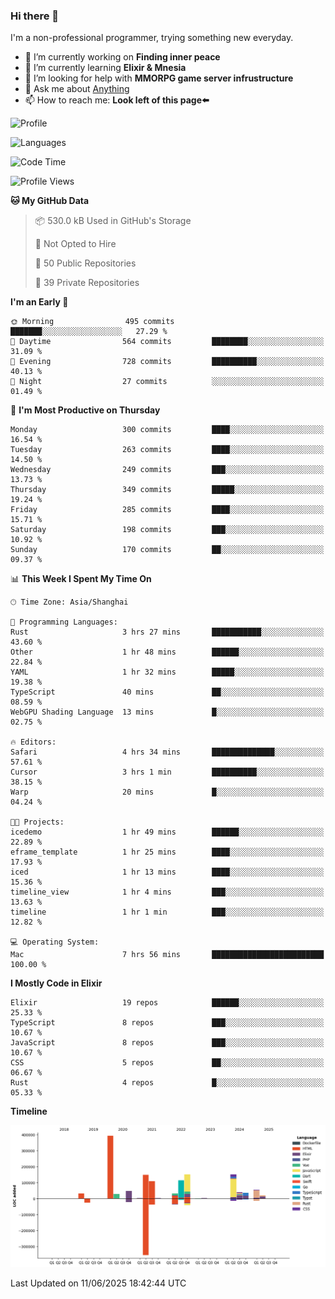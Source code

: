 ### Hi there 👋

I'm a non-professional programmer, trying something new everyday.

<!--
**dyzdyz010/dyzdyz010** is a ✨ _special_ ✨ repository because its `README.md` (this file) appears on your GitHub profile.
-->

- 🔭 I’m currently working on **Finding inner peace**
- 🌱 I’m currently learning **Elixir & Mnesia**
- 🤔 I’m looking for help with **MMORPG game server infrustructure**
- 💬 Ask me about [Anything](https://github.com/dyzdyz010/dyzdyz010/issues)
- 📫 How to reach me: **Look left of this page⬅️**

<!-- - 👯 I’m looking to collaborate on
- 😄 Pronouns: ...
- ⚡ Fun fact: ...
 -->
 
![Profile](https://github-readme-stats.vercel.app/api?username=dyzdyz010&count_private=true&show_icons=true&theme=dracula)

![Languages](https://github-readme-stats.vercel.app/api/top-langs/?username=dyzdyz010&layout=compact&theme=dracula)

<!--START_SECTION:waka-->
![Code Time](http://img.shields.io/badge/Code%20Time-2%2C026%20hrs%2014%20mins-blue)

![Profile Views](http://img.shields.io/badge/Profile%20Views-1-blue)

**🐱 My GitHub Data** 

> 📦 530.0 kB Used in GitHub's Storage 
 > 
> 🚫 Not Opted to Hire
 > 
> 📜 50 Public Repositories 
 > 
> 🔑 39 Private Repositories 
 > 
**I'm an Early 🐤** 

```text
🌞 Morning                495 commits         ███████░░░░░░░░░░░░░░░░░░   27.29 % 
🌆 Daytime                564 commits         ████████░░░░░░░░░░░░░░░░░   31.09 % 
🌃 Evening                728 commits         ██████████░░░░░░░░░░░░░░░   40.13 % 
🌙 Night                  27 commits          ░░░░░░░░░░░░░░░░░░░░░░░░░   01.49 % 
```
📅 **I'm Most Productive on Thursday** 

```text
Monday                   300 commits         ████░░░░░░░░░░░░░░░░░░░░░   16.54 % 
Tuesday                  263 commits         ████░░░░░░░░░░░░░░░░░░░░░   14.50 % 
Wednesday                249 commits         ███░░░░░░░░░░░░░░░░░░░░░░   13.73 % 
Thursday                 349 commits         █████░░░░░░░░░░░░░░░░░░░░   19.24 % 
Friday                   285 commits         ████░░░░░░░░░░░░░░░░░░░░░   15.71 % 
Saturday                 198 commits         ███░░░░░░░░░░░░░░░░░░░░░░   10.92 % 
Sunday                   170 commits         ██░░░░░░░░░░░░░░░░░░░░░░░   09.37 % 
```


📊 **This Week I Spent My Time On** 

```text
🕑︎ Time Zone: Asia/Shanghai

💬 Programming Languages: 
Rust                     3 hrs 27 mins       ███████████░░░░░░░░░░░░░░   43.60 % 
Other                    1 hr 48 mins        ██████░░░░░░░░░░░░░░░░░░░   22.84 % 
YAML                     1 hr 32 mins        █████░░░░░░░░░░░░░░░░░░░░   19.38 % 
TypeScript               40 mins             ██░░░░░░░░░░░░░░░░░░░░░░░   08.59 % 
WebGPU Shading Language  13 mins             █░░░░░░░░░░░░░░░░░░░░░░░░   02.75 % 

🔥 Editors: 
Safari                   4 hrs 34 mins       ██████████████░░░░░░░░░░░   57.61 % 
Cursor                   3 hrs 1 min         ██████████░░░░░░░░░░░░░░░   38.15 % 
Warp                     20 mins             █░░░░░░░░░░░░░░░░░░░░░░░░   04.24 % 

🐱‍💻 Projects: 
icedemo                  1 hr 49 mins        ██████░░░░░░░░░░░░░░░░░░░   22.89 % 
eframe_template          1 hr 25 mins        ████░░░░░░░░░░░░░░░░░░░░░   17.93 % 
iced                     1 hr 13 mins        ████░░░░░░░░░░░░░░░░░░░░░   15.36 % 
timeline_view            1 hr 4 mins         ███░░░░░░░░░░░░░░░░░░░░░░   13.63 % 
timeline                 1 hr 1 min          ███░░░░░░░░░░░░░░░░░░░░░░   12.82 % 

💻 Operating System: 
Mac                      7 hrs 56 mins       █████████████████████████   100.00 % 
```

**I Mostly Code in Elixir** 

```text
Elixir                   19 repos            ██████░░░░░░░░░░░░░░░░░░░   25.33 % 
TypeScript               8 repos             ███░░░░░░░░░░░░░░░░░░░░░░   10.67 % 
JavaScript               8 repos             ███░░░░░░░░░░░░░░░░░░░░░░   10.67 % 
CSS                      5 repos             ██░░░░░░░░░░░░░░░░░░░░░░░   06.67 % 
Rust                     4 repos             █░░░░░░░░░░░░░░░░░░░░░░░░   05.33 % 
```



**Timeline**

![Lines of Code chart](https://raw.githubusercontent.com/dyzdyz010/dyzdyz010/master/assets/bar_graph.png)


 Last Updated on 11/06/2025 18:42:44 UTC
<!--END_SECTION:waka-->
